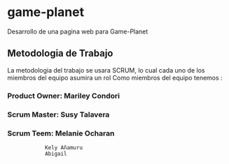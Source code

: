 # game-planet
Desarrollo de una pagina web para Game-Planet
## Metodologia de Trabajo

La metodologia del trabajo se usara SCRUM, lo cual cada uno de los miembros del equipo asumira un rol
Como miembros del equipo tenemos :

 ### Product Owner: Mariley Condori

 ### Scrum Master: 	Susy Talavera

 ### Scrum Teem: 	Melanie Ocharan 
				Kely Añamuru
				Abigail

